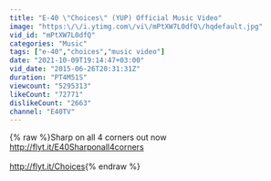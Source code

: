 ```yaml
---
title: "E-40 \"Choices\" (YUP) Official Music Video"
image: "https:\/\/i.ytimg.com\/vi\/mPtXW7L0dfQ\/hqdefault.jpg"
vid_id: "mPtXW7L0dfQ"
categories: "Music"
tags: ["e-40","choices","music video"]
date: "2021-10-09T19:14:47+03:00"
vid_date: "2015-06-26T20:31:31Z"
duration: "PT4M51S"
viewcount: "5295313"
likeCount: "72771"
dislikeCount: "2663"
channel: "E40TV"
---
```

{% raw %}Sharp on all 4 corners out now <br /><a rel="nofollow" target="blank" href="http://flyt.it/E40Sharponall4corners">http://flyt.it/E40Sharponall4corners</a> <br /><br /><a rel="nofollow" target="blank" href="http://flyt.it/Choices">http://flyt.it/Choices</a>{% endraw %}
